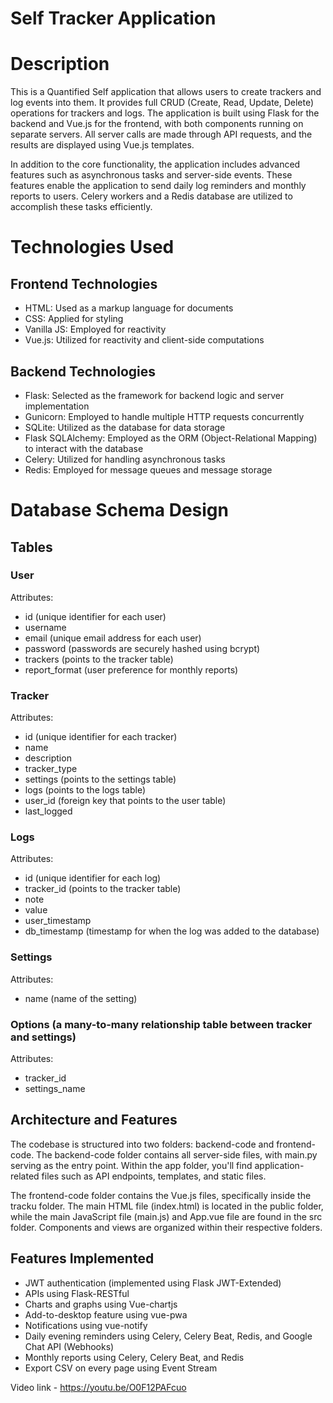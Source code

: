 # Self Tracker Application

# Description

This is a Quantified Self application that allows users to create trackers and log events into them. It provides full CRUD (Create, Read, Update, Delete) operations for trackers and logs. The application is built using Flask for the backend and Vue.js for the frontend, with both components running on separate servers. All server calls are made through API requests, and the results are displayed using Vue.js templates.

In addition to the core functionality, the application includes advanced features such as asynchronous tasks and server-side events. These features enable the application to send daily log reminders and monthly reports to users. Celery workers and a Redis database are utilized to accomplish these tasks efficiently.

# Technologies Used

## Frontend Technologies

* HTML: Used as a markup language for documents
* CSS: Applied for styling
* Vanilla JS: Employed for reactivity
* Vue.js: Utilized for reactivity and client-side computations

## Backend Technologies

* Flask: Selected as the framework for backend logic and server implementation
* Gunicorn: Employed to handle multiple HTTP requests concurrently
* SQLite: Utilized as the database for data storage
* Flask SQLAlchemy: Employed as the ORM (Object-Relational Mapping) to interact with the database
* Celery: Utilized for handling asynchronous tasks
* Redis: Employed for message queues and message storage

# Database Schema Design

## Tables

### User
Attributes:

* id (unique identifier for each user)
* username
* email (unique email address for each user)
* password (passwords are securely hashed using bcrypt)
* trackers (points to the tracker table)
* report_format (user preference for monthly reports)

### Tracker
Attributes:

* id (unique identifier for each tracker)
* name
* description
* tracker_type
* settings (points to the settings table)
* logs (points to the logs table)
* user_id (foreign key that points to the user table)
* last_logged

### Logs
Attributes:

* id (unique identifier for each log)
* tracker_id (points to the tracker table)
* note
* value
* user_timestamp
* db_timestamp (timestamp for when the log was added to the database)

### Settings
Attributes:

* name (name of the setting)

### Options (a many-to-many relationship table between tracker and settings)
Attributes:

* tracker_id
* settings_name

## Architecture and Features
The codebase is structured into two folders: backend-code and frontend-code. The backend-code folder contains all server-side files, with main.py serving as the entry point. Within the app folder, you'll find application-related files such as API endpoints, templates, and static files.

The frontend-code folder contains the Vue.js files, specifically inside the tracku folder. The main HTML file (index.html) is located in the public folder, while the main JavaScript file (main.js) and App.vue file are found in the src folder. Components and views are organized within their respective folders.

## Features Implemented

* JWT authentication (implemented using Flask JWT-Extended)
* APIs using Flask-RESTful
* Charts and graphs using Vue-chartjs
* Add-to-desktop feature using vue-pwa
* Notifications using vue-notify
* Daily evening reminders using Celery, Celery Beat, Redis, and Google Chat API (Webhooks)
* Monthly reports using Celery, Celery Beat, and Redis
* Export CSV on every page using Event Stream

Video link - https://youtu.be/O0F12PAFcuo
